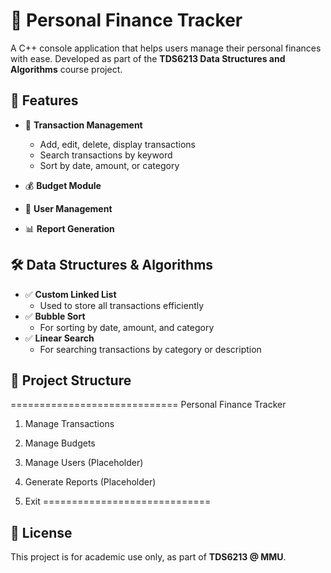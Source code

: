 # 💸 Personal Finance Tracker

A C++ console application that helps users manage their personal finances with ease. Developed as part of the **TDS6213 Data Structures and Algorithms** course project.

## 📌 Features

- 🧾 **Transaction Management**
  - Add, edit, delete, display transactions
  - Search transactions by keyword
  - Sort by date, amount, or category

- 💰 **Budget Module**  

- 👥 **User Management**  

- 📊 **Report Generation**  

## 🛠 Data Structures & Algorithms

- ✅ **Custom Linked List**
  - Used to store all transactions efficiently
- ✅ **Bubble Sort**
  - For sorting by date, amount, and category
- ✅ **Linear Search**
  - For searching transactions by category or description

## 🧱 Project Structure

============================= 
Personal Finance Tracker
1. Manage Transactions

2. Manage Budgets

3. Manage Users (Placeholder)

4. Generate Reports (Placeholder)

5. Exit 
=============================

## 📜 License

This project is for academic use only, as part of **TDS6213 @ MMU**.
